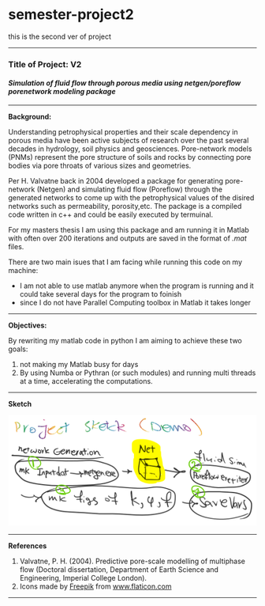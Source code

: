 # semester-project2
this is the second ver of project 



***
### Title of Project:  V2
#### *Simulation of fluid flow through porous media using netgen/poreflow porenetwork modeling package*
***

**Background:**

Understanding petrophysical properties and their scale dependency in porous media have been active subjects of research over the past several decades in hydrology, soil physics and geosciences. 
Pore-network models (PNMs) represent the pore structure of soils and rocks by connecting pore bodies via pore throats of various sizes and geometries.

Per H. Valvatne back in 2004 developed a package for generating pore-network (Netgen) and simulating fluid flow (Poreflow) through the generated networks to come up with the petrophysical values of the disired networks such as permeability, porosity,etc. The package is a compiled code written in c++ and could be easily executed by termuinal.

For my masters thesis I am using this package and am running it in Matlab with often over 200 iterations and outputs are saved in the format of _.mat_ files. 


There are two main isues that I am facing while running this code on my machine:

* I am not able to use matlab anymore when the program is running and it could take several days for the program to foinish
* since I do not have Parallel Computing toolbox in Matlab it takes longer

---
**Objectives:**

By rewriting my matlab code in python I am aiming to achieve these two goals:

1. not making my Matlab busy for days
2. By using Numba or Pythran (or such modules) and running multi threads at a time, accelerating the computations.

---
**Sketch**

<img src="sketch.png" alt="sketch_image" width="900"/>




---
**References**

1. Valvatne, P. H. (2004). Predictive pore-scale modelling of multiphase flow (Doctoral dissertation, Department of Earth Science and Engineering, Imperial College London).
2. Icons made by <a href="https://www.flaticon.com/authors/freepik" title="Freepik">Freepik</a> from <a href="https://www.flaticon.com/" title="Flaticon"> www.flaticon.com</a>




---






